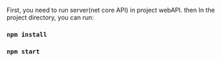 First, you need to run server(net core API) in project webAPI.
then 
In the project directory, you can run:
### `npm install`
### `npm start`

